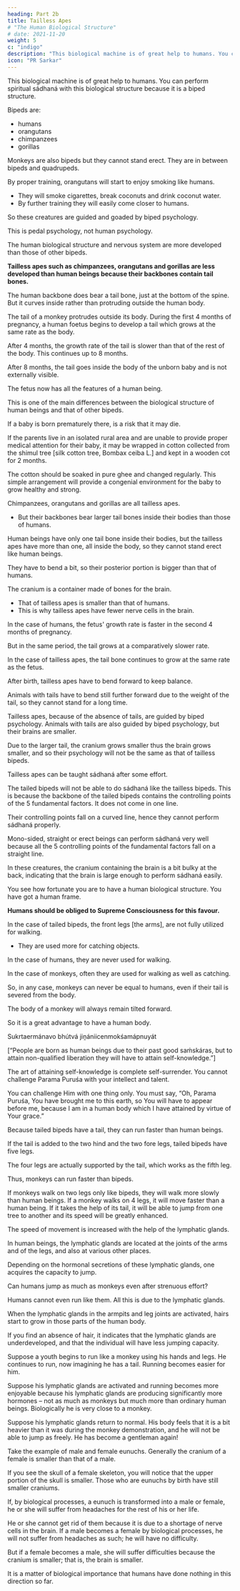 ```yaml
---
heading: Part 2b
title: Tailless Apes
# "The Human Biological Structure"
# date: 2021-11-20
weight: 5
c: "indigo"
description: "This biological machine is of great help to humans. You can perform spiritual sádhaná with this biological structure because it is a biped structure."
icon: "PR Sarkar"
---
```




This biological machine is of great help to humans. You can perform spiritual sádhaná with this biological structure because it is a biped structure. 

Bipeds are:
- humans
- orangutans
- chimpanzees
- gorillas

Monkeys are also bipeds but they cannot stand erect. They are in between bipeds and quadrupeds. 

By proper training, orangutans will start to enjoy smoking like humans. 
<!-- Have you seen this in the zoo?  -->
- They will smoke cigarettes, break coconuts and drink coconut water. 
- By further training they will easily come closer to humans. 

So these creatures are guided and goaded by biped psychology. 
<!-- (Pedis is Latin and means “concerning the foot”; the [Latinate] adjective is “pedal”. “Pedestrian” means “one who walks with the feet”.)  -->

This is pedal psychology, not human psychology.

The human biological structure and nervous system are more developed than those of other bipeds. 

**Tailless apes such as chimpanzees, orangutans and gorillas are less developed than human beings because their backbones contain tail bones.** 

The human backbone does bear a tail bone, just at the bottom of the spine. But it curves inside rather than protruding outside the human body. 

The tail of a monkey protrudes outside its body. During the first 4 months of pregnancy, a human foetus begins to develop a tail which grows at the same rate as the body. 

After 4 months, the growth rate of the tail is slower than that of the rest of the body. This continues up to 8 months. 

After 8 months, the tail goes inside the body of the unborn baby and is not externally visible. 

The fetus now has all the features of a human being. 

This is one of the main differences between the biological structure of human beings and that of other bipeds.

If a baby is born prematurely there, is a risk that it may die.

If the parents live in an isolated rural area and are unable to provide proper medical attention for their baby, it may be wrapped in cotton collected from the shimul tree [silk cotton tree, Bombax ceiba L.] and kept in a wooden cot for 2 months.

The cotton should be soaked in pure ghee and changed regularly. This simple arrangement will provide a congenial environment for the baby to grow healthy and strong.

Chimpanzees, orangutans and gorillas are all tailless apes.
- But their backbones bear larger tail bones inside their bodies than those of humans.

Human beings have only one tail bone inside their bodies, but the tailless apes have more than one, all inside the body, so they cannot stand erect like human beings. 

They have to bend a bit, so their posterior portion is bigger than that of humans. 

The cranium is a container made of bones for the brain.
- That of tailless apes is smaller than that of humans.
- This is why tailless apes have fewer nerve cells in the brain.

In the case of humans, the fetus' growth rate is faster in the second 4 months of pregnancy. 

But in the same period, the tail grows at a comparatively slower rate.

In the case of tailless apes, the tail bone continues to grow at the same rate as the fetus. 

After birth, tailless apes have to bend forward to keep balance. 

Animals with tails have to bend still further forward due to the weight of the tail, so they cannot stand for a long time.

Tailless apes, because of the absence of tails, are guided by biped psychology. Animals with tails are also guided by biped psychology, but their brains are smaller. 

Due to the larger tail, the cranium grows smaller thus the brain grows smaller, and so their psychology will not be the same as that of tailless bipeds.

Tailless apes can be taught sádhaná after some effort. 

The tailed bipeds will not be able to do sádhaná like the tailless bipeds. This is because the backbone of the tailed bipeds contains the controlling points of the 5 fundamental factors. It does not come in one line.

Their controlling points fall on a curved line, hence they cannot perform sádhaná properly.

Mono-sided, straight or erect beings can perform sádhaná very well because all the 5 controlling points of the fundamental factors fall on a straight line. 

In these creatures, the cranium containing the brain is a bit bulky at the back, indicating that the brain is large enough to perform sádhaná easily. 

You see how fortunate you are to have a human biological structure. You have got a human frame. 

**Humans should be obliged to Supreme Consciousness for this favour.**

In the case of tailed bipeds, the front legs [the arms], are not fully utilized for walking. 
- They are used more for catching objects. 

In the case of humans, they are never used for walking.

In the case of monkeys, often they are used for walking as well as catching. 

So, in any case, monkeys can never be equal to humans, even if their tail is severed from the body. 

The body of a monkey will always remain tilted forward. 

So it is a great advantage to have a human body. 

Sukrtaermánavo bhútvá jiṋániicenmokśamápnuyát 

[“People are born as human beings due to their past good saḿskáras, but to attain non-qualified liberation they will have to attain self-knowledge.”]

The art of attaining self-knowledge is complete self-surrender. You cannot challenge Parama Puruśa with your intellect and talent. 

You can challenge Him with one thing only. You must say, “Oh, Parama Puruśa, You have brought me to this earth, so You will have to appear before me, because I am in a human body which I have attained by virtue of Your grace.”

Because tailed bipeds have a tail, they can run faster than human beings. 

If the tail is added to the two hind and the two fore legs, tailed bipeds have five legs. 

The four legs are actually supported by the tail, which works as the fifth leg. 

Thus, monkeys can run faster than bipeds. 

If monkeys walk on two legs only like bipeds, they will walk more slowly than human beings. If a monkey walks on 4 legs, it will move faster than a human being. If it takes the help of its tail, it will be able to jump from one tree to another and its speed will be greatly enhanced.

The speed of movement is increased with the help of the lymphatic glands. 

In human beings, the lymphatic glands are located at the joints of the arms and of the legs, and also at various other places. 

Depending on the hormonal secretions of these lymphatic glands, one acquires the capacity to jump. 

Can humans jump as much as monkeys even after strenuous effort? 

Humans cannot even run like them. All this is due to the lymphatic glands. 

When the lymphatic glands in the armpits and leg joints are activated, hairs start to grow in those parts of the human body. 

If you find an absence of hair, it indicates that the lymphatic glands are underdeveloped, and that the individual will have less jumping capacity.

Suppose a youth begins to run like a monkey using his hands and legs. He continues to run, now imagining he has a tail. Running becomes easier for him.

Suppose his lymphatic glands are activated and running becomes more enjoyable because his lymphatic glands are producing significantly more hormones – not as much as monkeys but much more than ordinary human beings. Biologically he is very close to a monkey.

Suppose his lymphatic glands return to normal. His body feels that it is a bit heavier than it was during the monkey demonstration, and he will not be able to jump as freely. He has become a gentleman again!


Take the example of male and female eunuchs. Generally the cranium of a female is smaller than that of a male. 

If you see the skull of a female skeleton, you will notice that the upper portion of the skull is smaller. Those who are eunuchs by birth have still smaller craniums.

If, by biological processes, a eunuch is transformed into a male or female, he or she will suffer from headaches for the rest of his or her life.

He or she cannot get rid of them because it is due to a shortage of nerve cells in the brain. If a male becomes a female by biological processes, he will not suffer from headaches as such; he will have no difficulty. 

But if a female becomes a male, she will suffer difficulties because the cranium is smaller; that is, the brain is smaller. 

It is a matter of biological importance that humans have done nothing in this direction so far.
